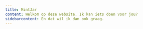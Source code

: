 ```yaml
---
title: MintJar
content: Welkom op deze website. Ik kan iets doen voor jou?
sidebarcontent: En dat wil ik dan ook graag.
---
```

